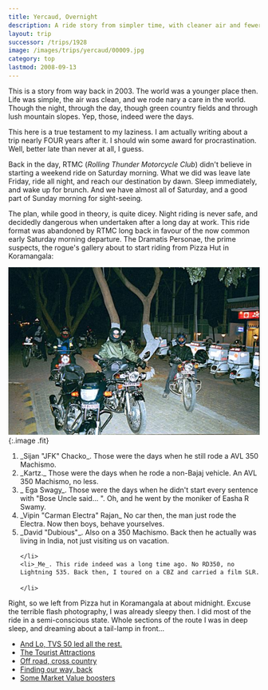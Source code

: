 ```yaml
---
title: Yercaud, Overnight
description: A ride story from simpler time, with cleaner air and fewer cares
layout: trip
successor: /trips/1928
image: /images/trips/yercaud/00009.jpg
category: top
lastmod: 2008-09-13
---
```


This is a story from way back in 2003. The world was a younger place then. Life was simple, the air was clean, and we rode nary a care in the world. Though the night, through the day, though green country fields and through lush mountain slopes. Yep, those, indeed were the days.
  


This here is a true testament to my laziness. I am actually writing about a trip nearly FOUR years after it. I should win some award for procrastination. Well, better late than never at all, I guess.

 Back in the day, RTMC (_Rolling Thunder Motorcycle Club_) didn't believe in starting a weekend ride on Saturday morning. What we did was leave late Friday, ride all night, and reach our destination by dawn. Sleep immediately, and wake up for brunch. And we have almost all of Saturday, and a good part of Sunday morning for sight-seeing.

The plan, while good in theory, is quite dicey. Night riding is never safe, and decidedly dangerous when undertaken after a long day at work. This ride format was abandoned by RTMC long back in favour of the now common early Saturday morning departure.
The Dramatis Personae, the prime suspects, the rogue's gallery about to start riding from Pizza Hut in Koramangala:

![At Pizza Hut, in Koramangala](/images/trips/yercaud/00001.jpg 'At Pizza Hut, in Koramangala'){:.image .fit}
 

<ol>
    <li>_Sijan &quot;JFK&quot; Chacko_. Those were the days when he still rode a AVL 350 Machismo.</li>
    <li>_Kartz._ Those were the days when he rode a non-Bajaj vehicle. An AVL 350 Machismo, no less.</li>
    <li>_ Ega Swagy_. Those were the days when he didn't start every sentence with &quot;Bose Uncle said... &quot;. Oh, and he went by the moniker of Easha R Swamy.</li>
    <li>_Vipin &quot;Carman Electra&quot; Rajan_ No car then, the man just rode the Electra. Now then boys, behave yourselves.</li>
    <li>_David &quot;Dubious&quot;_. Also on a 350 Machismo. Back then he actually was living in India, not just visiting us on vacation.
  
    </li>
    <li>_Me_. This ride indeed was a long time ago. No RD350, no Lightning 535. Back then, I toured on a CBZ and carried a film SLR.
  
    </li>
</ol>
Right, so we left from Pizza hut in Koramangala at about midnight. Excuse the terrible flash photography, I was already sleepy then. I did most of the ride in a semi-conscious state. Whole sections of the route I was in deep sleep, and dreaming about a tail-lamp in front...

* [And Lo, TVS 50 led all the rest.](/trips/1928)
* [The Tourist Attractions](/trips/1929)
* [Off road, cross country](/trips/1930)
* [Finding our way, back](/trips/1931)
* [Some Market Value boosters](/trips/1932)

